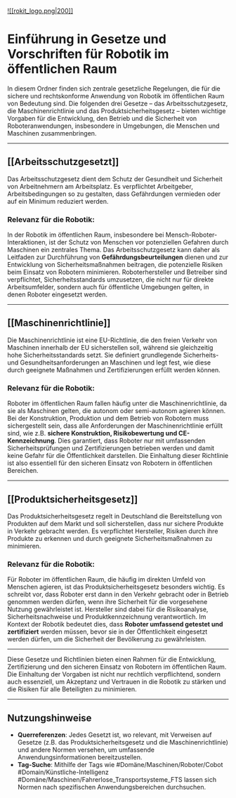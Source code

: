 [![[rokit_logo.png|200]]](https://public-robots.de/)

 
 # Einführung in Gesetze und Vorschriften für Robotik im öffentlichen Raum

In diesem Ordner finden sich zentrale gesetzliche Regelungen, die für die sichere und rechtskonforme Anwendung von Robotik im öffentlichen Raum von Bedeutung sind. Die folgenden drei Gesetze – das Arbeitsschutzgesetz, die Maschinenrichtlinie und das Produktsicherheitsgesetz – bieten wichtige Vorgaben für die Entwicklung, den Betrieb und die Sicherheit von Roboteranwendungen, insbesondere in Umgebungen, die Menschen und Maschinen zusammenbringen.

---

## [[Arbeitsschutzgesetzt]] 

Das Arbeitsschutzgesetz dient dem Schutz der Gesundheit und Sicherheit von Arbeitnehmern am Arbeitsplatz. Es verpflichtet Arbeitgeber, Arbeitsbedingungen so zu gestalten, dass Gefährdungen vermieden oder auf ein Minimum reduziert werden. 

### Relevanz für die Robotik:
In der Robotik im öffentlichen Raum, insbesondere bei Mensch-Roboter-Interaktionen, ist der Schutz von Menschen vor potenziellen Gefahren durch Maschinen ein zentrales Thema. Das Arbeitsschutzgesetz kann daher als Leitfaden zur Durchführung von **Gefährdungsbeurteilungen** dienen und zur Entwicklung von Sicherheitsmaßnahmen beitragen, die potenzielle Risiken beim Einsatz von Robotern minimieren. Roboterhersteller und Betreiber sind verpflichtet, Sicherheitsstandards umzusetzen, die nicht nur für direkte Arbeitsumfelder, sondern auch für öffentliche Umgebungen gelten, in denen Roboter eingesetzt werden.

---

## [[Maschinenrichtlinie]]

Die Maschinenrichtlinie ist eine EU-Richtlinie, die den freien Verkehr von Maschinen innerhalb der EU sicherstellen soll, während sie gleichzeitig hohe Sicherheitsstandards setzt. Sie definiert grundlegende Sicherheits- und Gesundheitsanforderungen an Maschinen und legt fest, wie diese durch geeignete Maßnahmen und Zertifizierungen erfüllt werden können.

### Relevanz für die Robotik:
Roboter im öffentlichen Raum fallen häufig unter die Maschinenrichtlinie, da sie als Maschinen gelten, die autonom oder semi-autonom agieren können. Bei der Konstruktion, Produktion und dem Betrieb von Robotern muss sichergestellt sein, dass alle Anforderungen der Maschinenrichtlinie erfüllt sind, wie z.B. **sichere Konstruktion, Risikobewertung und CE-Kennzeichnung**. Dies garantiert, dass Roboter nur mit umfassenden Sicherheitsprüfungen und Zertifizierungen betrieben werden und damit keine Gefahr für die Öffentlichkeit darstellen. Die Einhaltung dieser Richtlinie ist also essentiell für den sicheren Einsatz von Robotern in öffentlichen Bereichen.

---

## [[Produktsicherheitsgesetz]]

Das Produktsicherheitsgesetz regelt in Deutschland die Bereitstellung von Produkten auf dem Markt und soll sicherstellen, dass nur sichere Produkte in Verkehr gebracht werden. Es verpflichtet Hersteller, Risiken durch ihre Produkte zu erkennen und durch geeignete Sicherheitsmaßnahmen zu minimieren.

### Relevanz für die Robotik:
Für Roboter im öffentlichen Raum, die häufig im direkten Umfeld von Menschen agieren, ist das Produktsicherheitsgesetz besonders wichtig. Es schreibt vor, dass Roboter erst dann in den Verkehr gebracht oder in Betrieb genommen werden dürfen, wenn ihre Sicherheit für die vorgesehene Nutzung gewährleistet ist. Hersteller sind dabei für die Risikoanalyse, Sicherheitsnachweise und Produktkennzeichnung verantwortlich. Im Kontext der Robotik bedeutet dies, dass **Roboter umfassend getestet und zertifiziert** werden müssen, bevor sie in der Öffentlichkeit eingesetzt werden dürfen, um die Sicherheit der Bevölkerung zu gewährleisten.

---

Diese Gesetze und Richtlinien bieten einen Rahmen für die Entwicklung, Zertifizierung und den sicheren Einsatz von Robotern im öffentlichen Raum. Die Einhaltung der Vorgaben ist nicht nur rechtlich verpflichtend, sondern auch essenziell, um Akzeptanz und Vertrauen in die Robotik zu stärken und die Risiken für alle Beteiligten zu minimieren.

---

## Nutzungshinweise

- **Querreferenzen**: Jedes Gesetzt ist, wo relevant, mit Verweisen auf Gesetze (z.B. das Produktsicherheitsgesetz und die Maschinenrichtlinie) und andere Normen versehen, um umfassende Anwendungsinformationen bereitzustellen.
- **Tag-Suche**: Mithilfe der Tags wie #Domäne/Maschinen/Roboter/Cobot #Domain/Künstliche-Intelligenz #Domäne/Maschinen/Fahrerlose_Transportsysteme_FTS lassen sich Normen nach spezifischen Anwendungsbereichen durchsuchen. 

